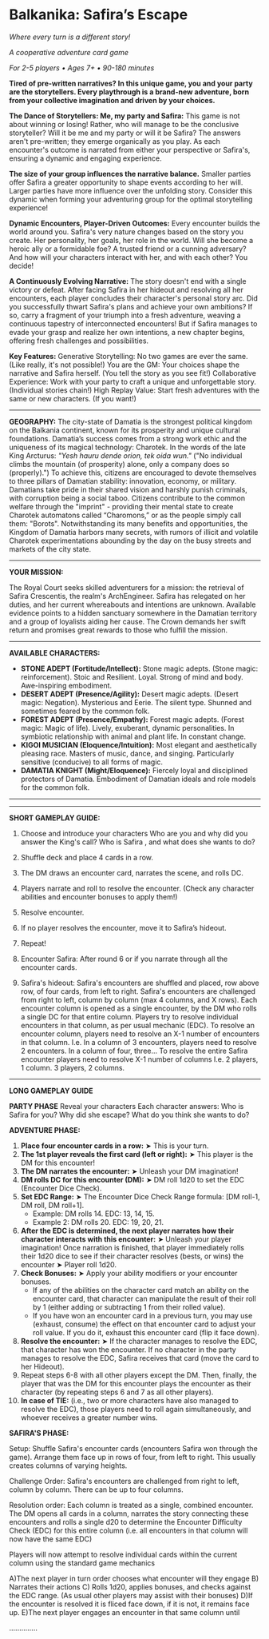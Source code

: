 # Balkanika: Safira’s Escape

*Where every turn is a different story!*

*A cooperative adventure card game*

*For 2-5 players • Ages 7+ • 90-180 minutes*

**Tired of pre-written narratives? In this unique game, you and your party are the storytellers. 
Every playthrough is a brand-new adventure, born from your collective imagination and driven by your choices.**

**The Dance of Storytellers: Me, my party and Safira:**
This game is not about winning or losing! 
Rather, who will manage to be the conclusive storyteller? 
Will it be me and my party or will it be Safira?
The answers aren't pre-written; they emerge organically as you play.
As each encounter's outcome is narrated from either your perspective or Safira's, ensuring a dynamic and engaging experience.

**The size of your group influences the narrative balance.** 
Smaller parties offer Safira a greater opportunity to shape events according to her will. 
Larger parties have more influence over the unfolding story. 
Consider this dynamic when forming your adventuring group for the optimal storytelling experience!

**Dynamic Encounters, Player-Driven Outcomes:** 
Every encounter builds the world around you. 
Safira's very nature changes based on the story you create. 
Her personality, her goals, her role in the world.
Will she become a heroic ally or a formidable foe? A trusted friend or a cunning adversary?
And how will your characters interact with her, and with each other? 
You decide!


**A Continuously Evolving Narrative:**
The story doesn't end with a single victory or defeat. 
After facing Safira in her hideout and resolving all her encounters, each player concludes their character's personal story arc. 
Did you successfully thwart Safira's plans and achieve your own ambitions? 
If so, carry a fragment of your triumph into a fresh adventure, weaving a continuous tapestry of interconnected encounters! 
But if Safira manages to evade your grasp and realize her own intentions, a new chapter begins, offering fresh challenges and possibilities.

**Key Features:**
Generative Storytelling: No two games are ever the same. (Like really, it's not possible!)
You are the GM: Your choices shape the narrative and Safira herself. (You tell the story as you see fit!)
Collaborative Experience: Work with your party to craft a unique and unforgettable story. (Individual stories chain!)
High Replay Value: Start fresh adventures with the same or new characters. (If you want!)


---


**GEOGRAPHY:**
The city-state of Damatia is the strongest political kingdom on the Balkania continent, known for its prosperity and unique cultural foundations. Damatia’s success comes from a strong work ethic and the uniqueness of its magical technology: Charotek. In the words of the late King Arcturus: *"Yesh hauru dende orion, tek oida wun."* ("No individual climbs the mountain (of prosperity) alone, only a company does so (properly).") To achieve this, citizens are encouraged to devote themselves to three pillars of Damatian stability: innovation, economy, or military. Damatians take pride in their shared vision and harshly punish criminals, with corruption being a social taboo. Citizens contribute to the common welfare through the "imprint" - providing their mental state to create Charotek automatons called “Charomons,” or as the people simply call them: "Borots". Notwithstanding its many benefits and opportunities, the Kingdom of Damatia harbors many secrets, with rumors of illicit and volatile Charotek experimentations abounding by the day on the busy streets and markets of the city state.

---

**YOUR MISSION:**

The Royal Court seeks skilled adventurers for a mission: the retrieval of Safira Crescentis, the realm's ArchEngineer. Safira has relegated on her duties, and her current whereabouts and intentions are unknown. Available evidence points to a hidden sanctuary somewhere in the Damatian territory and a group of loyalists aiding her cause. The Crown demands her swift return and promises great rewards to those who fulfill the mission.

---

**AVAILABLE CHARACTERS:**

*   **STONE ADEPT (Fortitude/Intellect):** Stone magic adepts. (Stone magic: reinforcement). Stoic and Resilient. Loyal. Strong of mind and body. Awe-inspiring embodiment.
*   **DESERT ADEPT (Presence/Agility):** Desert magic adepts. (Desert magic: Negation). Mysterious and Eerie. The silent type. Shunned and sometimes feared by the common folk.
*   **FOREST ADEPT (Presence/Empathy):** Forest magic adepts. (Forest magic: Magic of life). Lively, exuberant, dynamic personalities. In symbiotic relationship with animal and plant life. In constant change.
*   **KIGOI MUSICIAN (Eloquence/Intuition):** Most elegant and aesthetically pleasing race. Masters of music, dance, and singing. Particularly sensitive (conducive) to all forms of magic.
*   **DAMATIA KNIGHT (Might/Eloquence):** Fiercely loyal and disciplined protectors of Damatia. Embodiment of Damatian ideals and role models for the common folk.

---



---

**SHORT GAMEPLAY GUIDE:**

1.  Choose and introduce your characters
    Who are you and why did you answer the King's call?
    Who is Safira , and what does she wants to do?
    
2.  Shuffle deck and place 4 cards in a row.
3.  The DM draws an encounter card, narrates the scene, and rolls DC.
4.  Players narrate and roll to resolve the encounter.
    (Check any character abilities and encounter bonuses to apply them!)
5.  Resolve encounter.
6.  If no player resolves the encounter, move it to Safira’s hideout.
7.  Repeat!
8.  Encounter Safira: After round 6 or if you narrate through all the encounter cards.
9.  Safira's hideout:
        Safira's encounters are shuffled and placed, row above row, of four cards, from left to right.
        Safira's encounters are challenged from right to left, column by column (max 4 columns, and X rows).
        Each encounter column is opened as a single encounter, by the DM who rolls a single DC for that entire column.
        Players try to resolve individual encounters in that column, as per usual mechanic (EDC).
        To resolve an encounter column, players need to resolve an X-1 number of encounters in that column.
        I.e. In a column of 3 encounters, players need to resolve 2 encounters. In a column of four, three...
        To resolve the entire Safira encounter players need to resolve X-1 number of columns
        I.e. 2 players, 1 column. 3 players, 2 columns. 

---
**LONG GAMEPLAY GUIDE**

**PARTY PHASE**
Reveal your characters
Each character answers: Who is Safira for you? Why did she escape? What do you think she wants to do? 

**ADVENTURE PHASE:**

1.  **Place four encounter cards in a row:** ➤ This is your turn.
2.  **The 1st player reveals the first card (left or right):** ➤ This player is the DM for this encounter!
3.  **The DM narrates the encounter:** ➤ Unleash your DM imagination!
4.  **DM rolls DC for this encounter (DM):** ➤ DM roll 1d20 to set the EDC (Encounter Dice Check).
5.  **Set EDC Range:** ➤ The Encounter Dice Check Range formula: \[DM roll-1, DM roll, DM roll+1].
    *   Example: DM rolls 14. EDC: 13, 14, 15.
    *   Example 2: DM rolls 20. EDC: 19, 20, 21.
6.  **After the EDC is determined, the next player narrates how their character interacts with this encounter:** ➤ Unleash your player imagination! Once narration is finished, that player immediately rolls their 1d20 dice to see if their character resolves (bests, or wins) the encounter ➤ Player roll 1d20.
7.  **Check Bonuses:** ➤ Apply your ability modifiers or your encounter bonuses.
    *   If any of the abilities on the character card match an ability on the encounter card, that character can manipulate the result of their roll by 1 (either adding or subtracting 1 from their rolled value).
    *   If you have won an encounter card in a previous turn, you may use (exhaust, consume) the effect on that encounter card to adjust your roll value. If you do it, exhaust this encounter card (flip it face down).
8.  **Resolve the encounter:** ➤ If the character manages to resolve the EDC, that character has won the encounter. If no character in the party manages to resolve the EDC, Safira receives that card (move the card to her Hideout).
9.  Repeat steps 6-8 with all other players except the DM. Then, finally, the player that was the DM for this encounter plays the encounter as their character (by repeating steps 6 and 7 as all other players).
10. **In case of TIE:** (i.e., two or more characters have also managed to resolve the EDC), those players need to roll again simultaneously, and whoever receives a greater number wins.
    
**SAFIRA'S PHASE:**

Setup: 
Shuffle Safira's encounter cards (encounters Safira won through the game). 
Arrange them face up in rows of four, from left to right. This usually creates columns of varying heights.

Challenge Order: 
Safira's encounters are challenged from right to left, column by column. There can be up to four columns.

Resolution order:
Each column is treated as a single, combined encounter.
The DM opens all cards in a column, narrates the story connecting these encounters and rolls a single d20 to determine the Encounter Difficulty Check (EDC) for this entire column 
(i.e. all encounters in that column will now have the same EDC)

Players will now attempt to resolve individual cards within the current column using the standard game mechanics

A)The next player in turn order chooses what encounter will they engage 
B) Narrates their actions
C) Rolls 1d20, applies bonuses, and checks against the EDC range.
        (As usual other players may assist with their bonuses)
D)If the encounter is resolved it is fliced face down, if it is not, it remains face up. 
E)The next player engages an encounter in that same column until 

..............

